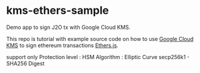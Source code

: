 # kms-ethers-sample

Demo app to sign J2O tx with Google Cloud KMS.

This repo is tutorial with example source code on how to use [Google Cloud KMS](https://cloud.google.com/security-key-management) to sign ethereum transactions [Ethers.js](https://docs.ethers.io/v5/).

support only
   Protection level : HSM
   Algorithm : Elliptic Curve secp256k1 - SHA256 Digest

